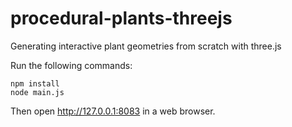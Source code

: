 # procedural-plants-threejs
Generating interactive plant geometries from scratch with three.js

Run the following commands:

```
npm install
node main.js
```
Then open http://127.0.0.1:8083 in a web browser.
